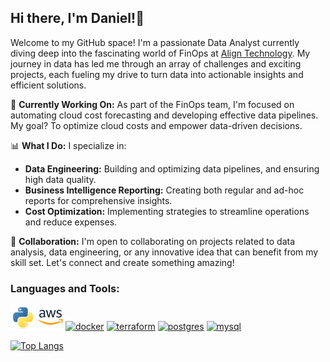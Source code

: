 ## Hi there, I'm Daniel!👋

Welcome to my GitHub space! I'm a passionate Data Analyst currently diving deep into the fascinating world of FinOps at [Align Technology](aligntech.com). My journey in data has led me through an array of challenges and exciting projects, each fueling my drive to turn data into actionable insights and efficient solutions.

🔭 **Currently Working On:** As part of the FinOps team, I'm focused on automating cloud cost forecasting and developing effective data pipelines. My goal? To optimize cloud costs and empower data-driven decisions.

📊 **What I Do:** I specialize in:
- **Data Engineering:** Building and optimizing data pipelines, and ensuring high data quality.
- **Business Intelligence Reporting:** Creating both regular and ad-hoc reports for comprehensive insights.
- **Cost Optimization:** Implementing strategies to streamline operations and reduce expenses.

👯 **Collaboration:** I'm open to collaborating on projects related to data analysis, data engineering, or any innovative idea that can benefit from my skill set. Let's connect and create something amazing!

### Languages and Tools:

<p align="left">
  <!-- Python Icon -->
  <a href="www.python.org"><img src="https://raw.githubusercontent.com/devicons/devicon/master/icons/python/python-original.svg" alt="python" width="40" height="40"/></a>
  <!-- AWS Icon -->
  <a href="https://aws.amazon.com/"><img src="https://raw.githubusercontent.com/devicons/devicon/master/icons/amazonwebservices/amazonwebservices-original-wordmark.svg" alt="aws" width="40" height="40"/></a>
  <a href="https://www.docker.com/"><img src="https://cdn.jsdelivr.net/gh/devicons/devicon/icons/docker/docker-plain-wordmark.svg" alt="docker" width="40" height="40"/></a>
  <a href="https://www.terraform.io/"><img src="https://cdn.jsdelivr.net/gh/devicons/devicon/icons/terraform/terraform-original-wordmark.svg" alt="terraform" width="40" height="40"/></a>
  <!-- SQL Icon -->
  <a href="https://www.postgresql.org/"><img src="https://cdn.jsdelivr.net/gh/devicons/devicon/icons/postgresql/postgresql-original-wordmark.svg" alt="postgres" width="40" height="40"/></a>
  <a href="www.mysql.com"><img src="https://cdn.jsdelivr.net/gh/devicons/devicon/icons/mysql/mysql-original-wordmark.svg" alt="mysql" width="40" height="40"/></a>
  <!-- Add other icons here -->
</p>

[![Top Langs](https://github-readme-stats.vercel.app/api/top-langs/?username=selfadjoint)](https://github.com/selfadjoint/github-readme-stats)

